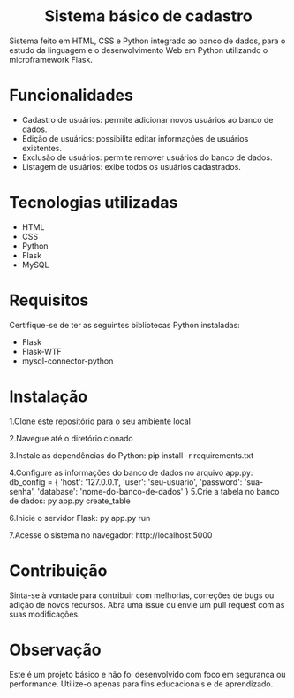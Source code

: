 <h1 align="center"> Sistema básico de cadastro </h1>
<p align="center">
  
</p>
<p>Sistema feito em HTML, CSS e Python integrado ao banco de dados, para o estudo da linguagem e o desenvolvimento Web em Python utilizando o microframework Flask.</p>

<h1>Funcionalidades</h1>

- Cadastro de usuários: permite adicionar novos usuários ao banco de dados.
- Edição de usuários: possibilita editar informações de usuários existentes.
- Exclusão de usuários: permite remover usuários do banco de dados.
- Listagem de usuários: exibe todos os usuários cadastrados.

<h1>Tecnologias utilizadas</h1>

- HTML
- CSS
- Python
- Flask
- MySQL

<h1>Requisitos</h1>

<p>Certifique-se de ter as seguintes bibliotecas Python instaladas:</p>

- Flask
- Flask-WTF
- mysql-connector-python

<h1>Instalação</h1
  
1.Clone este repositório para o seu ambiente local
  
2.Navegue até o diretório clonado
  
3.Instale as dependências do Python: pip install -r requirements.txt
  
4.Configure as informações do banco de dados no arquivo app.py: 
  db_config = {
    'host': '127.0.0.1',
    'user': 'seu-usuario',
    'password': 'sua-senha',
    'database': 'nome-do-banco-de-dados'
}
 5.Crie a tabela no banco de dados: py app.py create_table 
  
 6.Inicie o servidor Flask: py app.py run
  
 7.Acesse o sistema no navegador: http://localhost:5000

  <h1>Contribuição</h1>
<p>Sinta-se à vontade para contribuir com melhorias, correções de bugs ou adição de novos recursos. Abra uma issue ou envie um pull request com as suas modificações.</p>


<h1>Observação</h1>
<p>Este é um projeto básico e não foi desenvolvido com foco em segurança ou performance. Utilize-o apenas para fins educacionais e de aprendizado.</p>
